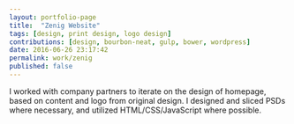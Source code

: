 ```yaml
---
layout: portfolio-page
title:  "Zenig Website"
tags: [design, print design, logo design]
contributions: [design, bourbon-neat, gulp, bower, wordpress]
date: 2016-06-26 23:17:42
permalink: work/zenig
published: false
---
```


I worked with company partners to iterate on the design of homepage, based on content and logo from original design. I designed and sliced PSDs where necessary, and utilized HTML/CSS/JavaScript where possible.

<!-- <div class="portfolio-image wide">
	<img src="http://keeganberry.com/img/zenig.png" />
</div> -->
